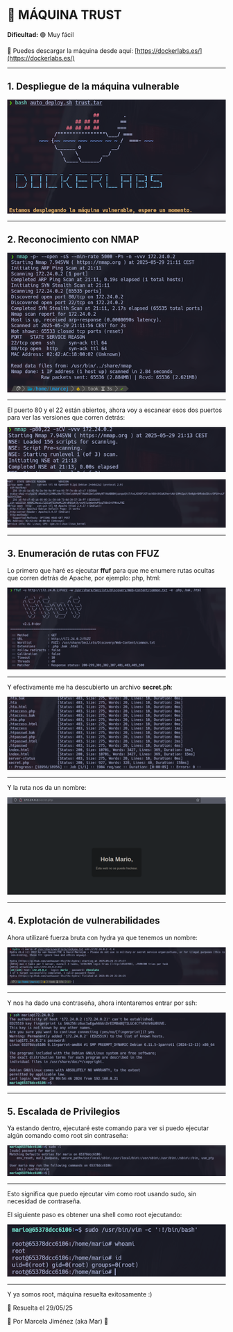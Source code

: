# 🧠 MÁQUINA TRUST

**Dificultad:** 🟢 Muy fácil

🔗 Puedes descargar la máquina desde aquí: [https://dockerlabs.es/](https://dockerlabs.es/)

---

## 1. Despliegue de la máquina vulnerable

![máquina](./images/1.png)

---

## 2. Reconocimiento con **NMAP**

![máquina](./images/2.png)

---
El puerto 80 y el 22 están abiertos, ahora voy a escanear esos dos puertos para ver las versiones que corren detrás:

![máquina](./images/3.png)

![máquina](./images/4.png)

--- 

## 3. Enumeración de rutas con **FFUZ**
Lo primero que haré es ejecutar **ffuf** para que me enumere rutas ocultas que corren detrás de Apache, por ejemplo: php, html:

![máquina](./images/5.png)

---
Y efectivamente me ha descubierto un archivo **secret.ph**:

![máquina](./images/6.png)

---

Y la ruta nos da un nombre:

![máquina](./images/7.png)

---

## 4. Explotación de vulnerabilidades

Ahora utilizaré fuerza bruta con hydra ya que tenemos un nombre:

![máquina](./images/8.png)

---

Y nos ha dado una contraseña, ahora intentaremos entrar por ssh:

![máquina](./images/9.png)

---

## 5. Escalada de Privilegios

Ya estando dentro, ejecutaré este comando para ver si puedo ejecutar algún comando como root sin contraseña:

![máquina](./images/10.png)

---

Esto significa que puedo ejecutar vim como root usando sudo, sin necesidad de contraseña.

El siguiente paso es obtener una shell como root ejecutando:

![máquina](./images/11.png)

---

Y ya somos root, máquina resuelta exitosamente :)


📅 Resuelta el 29/05/25

👩 Por Marcela Jiménez (aka Mar)
🐉









